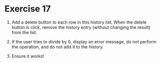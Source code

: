 # Exercise 17

1. Add a delete button to each row in this history list. When the delete button is click, remove the history entry (without changing the result) from the list.

2. If the user tries to divide by 0, display an error message, do not perform the operation, and do not add it to the history.

3. Ensure it works!